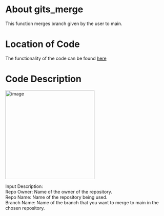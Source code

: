 # About gits_merge

This function merges branch given by the user to main. 

# Location of Code

The functionality of the code can be found [here](https://github.com/psvkaushik/Group50_Proj2/blob/main/src/gits_merge.py)

# Code Description

<img width="278" alt="image" src="https://github.com/psvkaushik/Group50_Proj2/assets/144864099/88f36e3a-2667-46f2-ab74-eea209c598ea">

Input Description:\
Repo Owner: Name of the owner of the repository.\
Repo Name: Name of the repository being used.\
Branch Name: Name of the branch that you want to merge to main in the chosen repository. 
